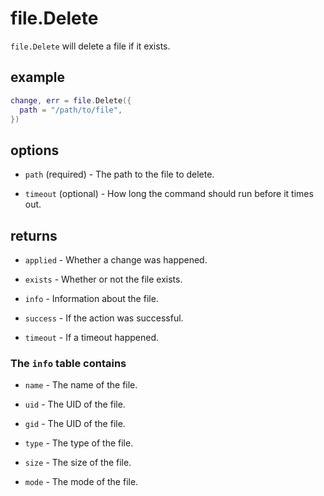 file.Delete
===========

`file.Delete` will delete a file if it exists.

## example

```lua
change, err = file.Delete({
  path = "/path/to/file",
})
```

## options

* `path` (required) - The path to the file to delete.

* `timeout` (optional) - How long the command should run before it times out.

## returns

* `applied` - Whether a change was happened.

* `exists` - Whether or not the file exists.

* `info` - Information about the file.

* `success` - If the action was successful.

* `timeout` - If a timeout happened.

### The `info` table contains

* `name` - The name of the file.

* `uid` - The UID of the file.

* `gid` - The UID of the file.

* `type` - The type of the file.

* `size` - The size of the file.

* `mode` - The mode of the file.
